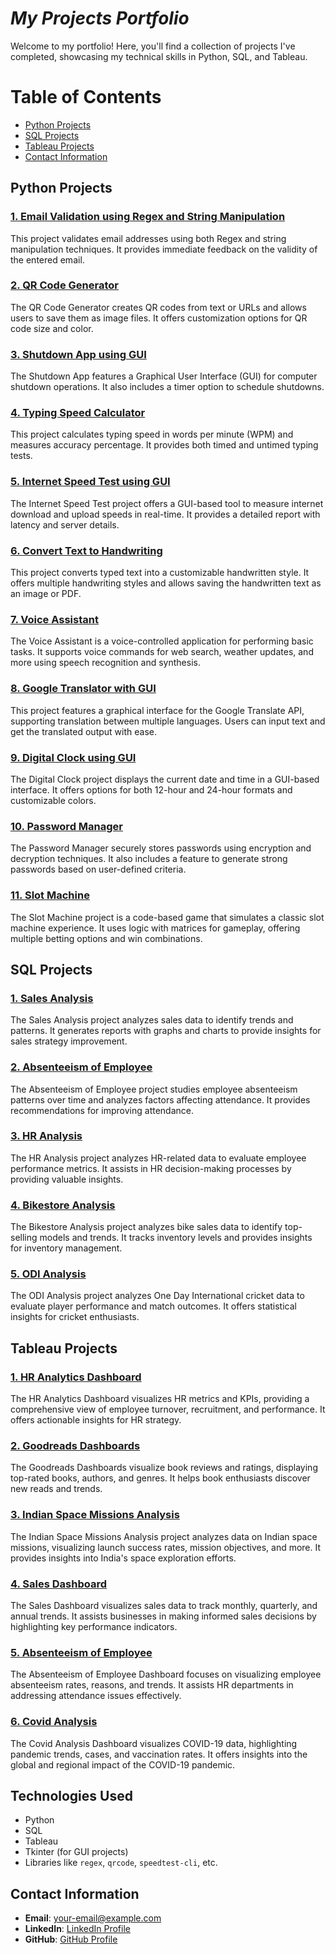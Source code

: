 # *My Projects Portfolio*


Welcome to my portfolio! Here, you'll find a collection of projects I've completed, showcasing my technical skills in Python, SQL, and Tableau.

# Table of Contents

- [Python Projects](https://github.com/NaveenJunjur123/Projects_test/tree/main/Python)
- [SQL Projects](#project-2-sql-database-management)
- [Tableau Projects](#project-3-tableau-visualization)
- [Contact Information](#contact-information)

## Python Projects

### [1. Email Validation using Regex and String Manipulation](https://github.com/NaveenJunjur123/Projects_test/blob/main/Python/01-Email%20Validation%20using%20Regex%20and%20String%20Manipulation)
This project validates email addresses using both Regex and string manipulation techniques. It provides immediate feedback on the validity of the entered email.

### [2. QR Code Generator](https://github.com/NaveenJunjur123/Projects_test/blob/main/Python/02-QR%20Code%20Generator)
The QR Code Generator creates QR codes from text or URLs and allows users to save them as image files. It offers customization options for QR code size and color.

### [3. Shutdown App using GUI](https://github.com/NaveenJunjur123/Projects_test/blob/main/Python/03-Shutdown%20App%20using%20GUI)
The Shutdown App features a Graphical User Interface (GUI) for computer shutdown operations. It also includes a timer option to schedule shutdowns.

### [4. Typing Speed Calculator](Python/Typing_Speed_Calculator)
This project calculates typing speed in words per minute (WPM) and measures accuracy percentage. It provides both timed and untimed typing tests.

### [5. Internet Speed Test using GUI](Python/Internet_Speed_Test_GUI)
The Internet Speed Test project offers a GUI-based tool to measure internet download and upload speeds in real-time. It provides a detailed report with latency and server details.

### [6. Convert Text to Handwriting](Python/Text_to_Handwriting)
This project converts typed text into a customizable handwritten style. It offers multiple handwriting styles and allows saving the handwritten text as an image or PDF.

### [7. Voice Assistant](Python/Voice_Assistant)
The Voice Assistant is a voice-controlled application for performing basic tasks. It supports voice commands for web search, weather updates, and more using speech recognition and synthesis.

### [8. Google Translator with GUI](Python/Google_Translator_GUI)
This project features a graphical interface for the Google Translate API, supporting translation between multiple languages. Users can input text and get the translated output with ease.

### [9. Digital Clock using GUI](Python/Digital_Clock_GUI)
The Digital Clock project displays the current date and time in a GUI-based interface. It offers options for both 12-hour and 24-hour formats and customizable colors.

### [10. Password Manager](Python/Password_Manager)
The Password Manager securely stores passwords using encryption and decryption techniques. It also includes a feature to generate strong passwords based on user-defined criteria.

### [11. Slot Machine](Python/Slot_Machine)
The Slot Machine project is a code-based game that simulates a classic slot machine experience. It uses logic with matrices for gameplay, offering multiple betting options and win combinations.

## SQL Projects

### [1. Sales Analysis](SQL/Sales_Analysis)
The Sales Analysis project analyzes sales data to identify trends and patterns. It generates reports with graphs and charts to provide insights for sales strategy improvement.

### [2. Absenteeism of Employee](SQL/Absenteeism_of_Employee)
The Absenteeism of Employee project studies employee absenteeism patterns over time and analyzes factors affecting attendance. It provides recommendations for improving attendance.

### [3. HR Analysis](SQL/HR_Analysis)
The HR Analysis project analyzes HR-related data to evaluate employee performance metrics. It assists in HR decision-making processes by providing valuable insights.

### [4. Bikestore Analysis](SQL/Bikestore_Analysis)
The Bikestore Analysis project analyzes bike sales data to identify top-selling models and trends. It tracks inventory levels and provides insights for inventory management.

### [5. ODI Analysis](SQL/ODI_Analysis)
The ODI Analysis project analyzes One Day International cricket data to evaluate player performance and match outcomes. It offers statistical insights for cricket enthusiasts.

## Tableau Projects

### [1. HR Analytics Dashboard](Tableau/HR_Analytics_Dashboard)
The HR Analytics Dashboard visualizes HR metrics and KPIs, providing a comprehensive view of employee turnover, recruitment, and performance. It offers actionable insights for HR strategy.

### [2. Goodreads Dashboards](Tableau/Goodreads_Dashboards)
The Goodreads Dashboards visualize book reviews and ratings, displaying top-rated books, authors, and genres. It helps book enthusiasts discover new reads and trends.

### [3. Indian Space Missions Analysis](Tableau/Indian_Space_Missions_Analysis)
The Indian Space Missions Analysis project analyzes data on Indian space missions, visualizing launch success rates, mission objectives, and more. It provides insights into India's space exploration efforts.

### [4. Sales Dashboard](Tableau/Sales_Dashboard)
The Sales Dashboard visualizes sales data to track monthly, quarterly, and annual trends. It assists businesses in making informed sales decisions by highlighting key performance indicators.

### [5. Absenteeism of Employee](Tableau/Absenteeism_of_Employee)
The Absenteeism of Employee Dashboard focuses on visualizing employee absenteeism rates, reasons, and trends. It assists HR departments in addressing attendance issues effectively.

### [6. Covid Analysis](Tableau/Covid_Analysis)
The Covid Analysis Dashboard visualizes COVID-19 data, highlighting pandemic trends, cases, and vaccination rates. It offers insights into the global and regional impact of the COVID-19 pandemic.

## Technologies Used
- Python
- SQL
- Tableau
- Tkinter (for GUI projects)
- Libraries like `regex`, `qrcode`, `speedtest-cli`, etc.

## Contact Information

- **Email**: [your-email@example.com](mailto:your-email@example.com)
- **LinkedIn**: [LinkedIn Profile](#)
- **GitHub**: [GitHub Profile](#)
